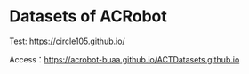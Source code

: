 # Datasets of ACRobot

Test: https://circle105.github.io/

Access：https://acrobot-buaa.github.io/ACTDatasets.github.io

